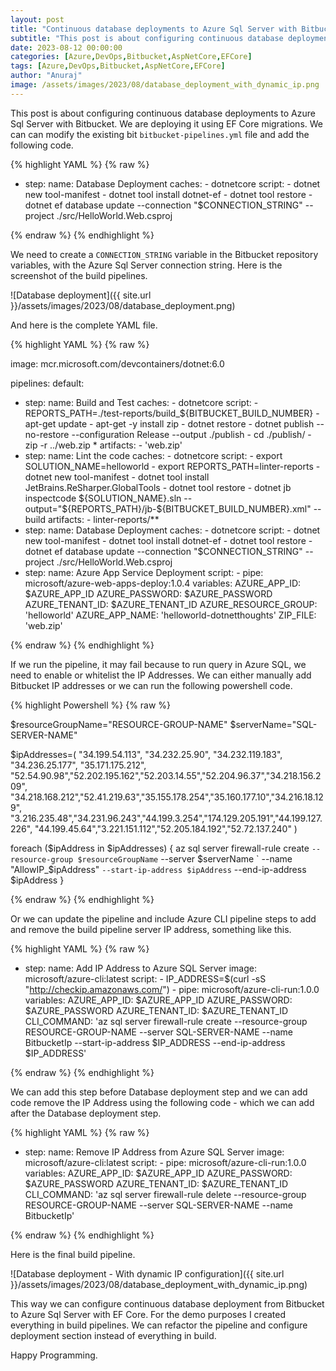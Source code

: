 ```yaml
---
layout: post
title: "Continuous database deployments to Azure Sql Server with Bitbucket"
subtitle: "This post is about configuring continuous database deployments to Azure Sql Server with Bitbucket."
date: 2023-08-12 00:00:00
categories: [Azure,DevOps,Bitbucket,AspNetCore,EFCore]
tags: [Azure,DevOps,Bitbucket,AspNetCore,EFCore]
author: "Anuraj"
image: /assets/images/2023/08/database_deployment_with_dynamic_ip.png
---
```


This post is about configuring continuous database deployments to Azure Sql Server with Bitbucket. We are deploying it using EF Core migrations. We can can modify the existing bit `bitbucket-pipelines.yml` file and add the following code.

{% highlight YAML %}
{% raw %}
- step:
    name: Database Deployment
    caches:
      - dotnetcore
    script:
        - dotnet new tool-manifest
        - dotnet tool install dotnet-ef
        - dotnet tool restore
        - dotnet ef database update --connection "$CONNECTION_STRING" --project ./src/HelloWorld.Web.csproj

{% endraw %}
{% endhighlight %}

We need to create a `CONNECTION_STRING` variable in the Bitbucket repository variables, with the Azure Sql Server connection string. Here is the screenshot of the build pipelines.

![Database deployment]({{ site.url }}/assets/images/2023/08/database_deployment.png)

And here is the complete YAML file.

{% highlight YAML %}
{% raw %}

image: mcr.microsoft.com/devcontainers/dotnet:6.0

pipelines:
  default:
  - step:
      name: Build and Test
      caches:
        - dotnetcore
      script:
        - REPORTS_PATH=./test-reports/build_${BITBUCKET_BUILD_NUMBER}
        - apt-get update
        - apt-get -y install zip
        - dotnet restore
        - dotnet publish --no-restore --configuration Release --output ./publish
        - cd ./publish/
        - zip -r ../web.zip *
      artifacts:
        - 'web.zip'
  - step:
      name: Lint the code
      caches:
        - dotnetcore
      script:
        - export SOLUTION_NAME=helloworld
        - export REPORTS_PATH=linter-reports
        - dotnet new tool-manifest
        - dotnet tool install JetBrains.ReSharper.GlobalTools
        - dotnet tool restore
        - dotnet jb inspectcode ${SOLUTION_NAME}.sln --output="${REPORTS_PATH}/jb-${BITBUCKET_BUILD_NUMBER}.xml" --build
      artifacts:
        - linter-reports/**
  - step:
      name: Database Deployment
      caches:
        - dotnetcore
      script:
          - dotnet new tool-manifest
          - dotnet tool install dotnet-ef
          - dotnet tool restore
          - dotnet ef database update --connection "$CONNECTION_STRING" --project ./src/HelloWorld.Web.csproj
  - step:
      name: Azure App Service Deployment
      script:
        - pipe: microsoft/azure-web-apps-deploy:1.0.4
          variables:
            AZURE_APP_ID: $AZURE_APP_ID
            AZURE_PASSWORD: $AZURE_PASSWORD
            AZURE_TENANT_ID: $AZURE_TENANT_ID
            AZURE_RESOURCE_GROUP: 'helloworld'
            AZURE_APP_NAME: 'helloworld-dotnetthoughts'
            ZIP_FILE: 'web.zip'

{% endraw %}
{% endhighlight %}

If we run the pipeline, it may fail because to run query in Azure SQL, we need to enable or whitelist the IP Addresses. We can either manually add Bitbucket IP addresses or we can run the following powershell code.

{% highlight Powershell %}
{% raw %}

$resourceGroupName="RESOURCE-GROUP-NAME"
$serverName="SQL-SERVER-NAME"

$ipAddresses=(
    "34.199.54.113", "34.232.25.90", "34.232.119.183", "34.236.25.177", "35.171.175.212",
    "52.54.90.98","52.202.195.162","52.203.14.55","52.204.96.37","34.218.156.209",
    "34.218.168.212","52.41.219.63","35.155.178.254","35.160.177.10","34.216.18.129",
    "3.216.235.48","34.231.96.243","44.199.3.254","174.129.205.191","44.199.127.226",
    "44.199.45.64","3.221.151.112","52.205.184.192","52.72.137.240"
)

foreach ($ipAddress in $ipAddresses)
{
    az sql server firewall-rule create `
        --resource-group $resourceGroupName `
        --server $serverName `
        --name "AllowIP_$ipAddress" `
        --start-ip-address $ipAddress `
        --end-ip-address $ipAddress
}

{% endraw %}
{% endhighlight %}

Or we can update the pipeline and include Azure CLI pipeline steps to add and remove the build pipeline server IP address, something like this.

{% highlight YAML %}
{% raw %}

- step:
    name: Add IP Address to Azure SQL Server
    image: microsoft/azure-cli:latest
    script:
        - IP_ADDRESS=$(curl -sS "http://checkip.amazonaws.com/")
        - pipe: microsoft/azure-cli-run:1.0.0
          variables:
            AZURE_APP_ID: $AZURE_APP_ID
            AZURE_PASSWORD: $AZURE_PASSWORD
            AZURE_TENANT_ID: $AZURE_TENANT_ID
            CLI_COMMAND: 'az sql server firewall-rule create --resource-group RESOURCE-GROUP-NAME --server SQL-SERVER-NAME --name BitbucketIp --start-ip-address $IP_ADDRESS --end-ip-address $IP_ADDRESS'

{% endraw %}
{% endhighlight %}

We can add this step before Database deployment step and we can add code remove the IP Address using the following code - which we can add after the Database deployment step.

{% highlight YAML %}
{% raw %}

- step:
      name: Remove IP Address from Azure SQL Server
      image: microsoft/azure-cli:latest
      script:
          - pipe: microsoft/azure-cli-run:1.0.0
            variables:
              AZURE_APP_ID: $AZURE_APP_ID
              AZURE_PASSWORD: $AZURE_PASSWORD
              AZURE_TENANT_ID: $AZURE_TENANT_ID
              CLI_COMMAND: 'az sql server firewall-rule delete --resource-group RESOURCE-GROUP-NAME --server SQL-SERVER-NAME --name BitbucketIp'

{% endraw %}
{% endhighlight %}

Here is the final build pipeline.

![Database deployment - With dynamic IP configuration]({{ site.url }}/assets/images/2023/08/database_deployment_with_dynamic_ip.png)

This way we can configure continuous database deployment from Bitbucket to Azure Sql Server with EF Core. For the demo purposes I created everything in build pipelines. We can refactor the pipeline and configure deployment section instead of everything in build.

Happy Programming.